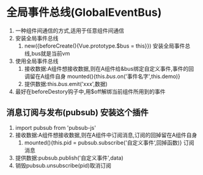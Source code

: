# 全局事件总线(GlobalEventBus)
1. 一种组件间通信的方式,适用于任意组件间通信
2. 安装全局事件总线
   1. new({beforeCreate(){Vue.prototype.$bus = this}}) 安装全局事件总线,bus就是当前vm
3. 使用全局事件总线
   1. 接收数据:A组件想接收数据,则在A组件给&bus绑定自定义事件,事件的回调留在A组件自身
   mounted(){this.$bus.$on('事件名字',this.demo)}
   2. 提供数据:this.$bus.$emit('xxx',数据)
4. 最好在beforeDestory钩子中,用$off解绑当前组件所用到的事件 

## 消息订阅与发布(pubsub) 安装这个插件
1. import pubsub from 'pubsub-js'
2. 接收数据:A组件想接收数据,则在A组件中订阅消息,订阅的回掉留在A组件自身
   1. mounted(){this.pid = pubsub.subscribe('自定义事件‘,回掉函数)} 订阅消息
3. 提供数据:pubsub.publish('自定义事件',data)
4. 销毁pubsub.unsubscribe(pid)取消订阅